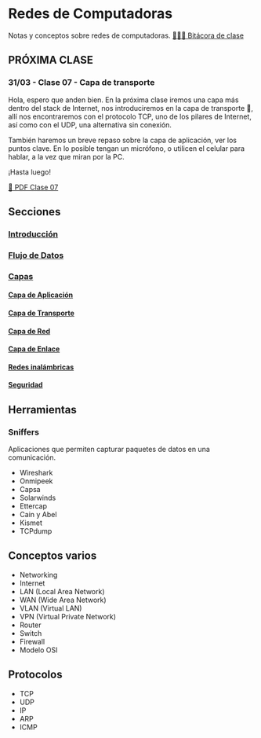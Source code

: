 # Redes de Computadoras

Notas y conceptos sobre redes de computadoras. [👨🏾‍🏫 Bitácora de clase](./bitacora.md)

## PRÓXIMA CLASE

### 31/03 - Clase 07 - Capa de transporte

Hola, espero que anden bien.
En la próxima clase iremos una capa más dentro del stack de Internet, 
nos introduciremos en la capa de transporte 🚌, allí nos encontraremos con el protocolo
TCP, uno de los pilares de Internet, así como con el UDP, una alternativa sin conexión.

También haremos un breve repaso sobre la capa de aplicación, ver los puntos clave.
En lo posible tengan un micrófono, o utilicen el celular para hablar, a la vez que miran por la PC.

¡Hasta luego!

[📄 PDF Clase 07](https://drive.google.com/file/d/1fArkxrrr6LCmhzDq9wTYuPCkyBeRN-GZ/view?usp=sharing)

## Secciones

### [Introducción](secciones/01_Introduccion.md)

### [Flujo de Datos](secciones/02_FlujoDeDatos.md)

### [Capas](secciones/03_CapasDeRed.md)

#### [Capa de Aplicación](secciones/04_CapaDeAplicacion.md)

#### [Capa de Transporte](secciones/05_CapaDeTransporte.md)

#### [Capa de Red](secciones/06_CapaDeRed.md)

#### [Capa de Enlace](secciones/07_CapaDeEnlace.md)

#### [Redes inalámbricas](secciones/08_WirelessNetworks.md)

#### [Seguridad](secciones/09_NetworkSecurity.md)

## Herramientas

### Sniffers

Aplicaciones que permiten capturar paquetes de datos en una comunicación.

- Wireshark
- Onmipeek
- Capsa
- Solarwinds
- Ettercap
- Cain y Abel
- Kismet
- TCPdump

## Conceptos varios

- Networking
- Internet
- LAN (Local Area Network)
- WAN (Wide Area Network)
- VLAN (Virtual LAN)
- VPN (Virtual Private Network)
- Router
- Switch
- Firewall
- Modelo OSI

## Protocolos

- TCP
- UDP
- IP
- ARP
- ICMP
